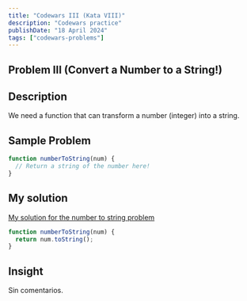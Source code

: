 ```yaml
---
title: "Codewars III (Kata VIII)"
description: "Codewars practice"
publishDate: "18 April 2024"
tags: ["codewars-problems"]
---
```


## Problem III (Convert a Number to a String!)
## Description
We need a function that can transform a number (integer) into a string.
## Sample Problem
```js
function numberToString(num) {
  // Return a string of the number here!
}
```
## My solution
[My solution for the number to string problem](https://github.com/Blisse1/codewars/blob/main/kata-VIII/number-to-string.js)
```js
function numberToString(num) {
  return num.toString();
}
```
## Insight
Sin comentarios.
